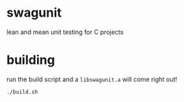 # swagunit

lean and mean unit testing for C projects

# building

run the build script and a `libswagunit.a` will come right out!

```sh
./build.sh
```
